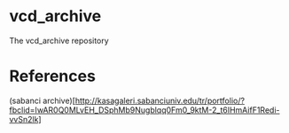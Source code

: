 # vcd_archive
The vcd_archive repository

# References
(sabanci archive)[http://kasagaleri.sabanciuniv.edu/tr/portfolio/?fbclid=IwAR0Q0MLvEH_DSphMb9Nugblqq0Fm0_9ktM-2_t6IHmAifF1Redi-vvSn2lk]
